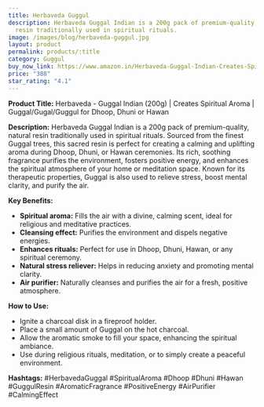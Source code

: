 ```yaml
---
title: Herbaveda Guggul
description: Herbaveda Guggal Indian is a 200g pack of premium-quality, natural
  resin traditionally used in spiritual rituals.
image: /images/blog/herbaveda-guggul.jpg
layout: product
permalink: products/:title
category: Guggul
buy_now_link: https://www.amazon.in/Herbaveda-Guggal-Indian-Creates-Spiritual/dp/B09WDQL9DL/ref=sr_1_33?crid=274T8B0U72I18&tag=ayushmonk-21
price: "388"
star_rating: "4.1"
---
```

**Product Title:**
Herbaveda - Guggal Indian (200g) | Creates Spiritual Aroma | Guggal/Gugal/Guggul for Dhoop, Dhuni or Hawan

**Description:**
Herbaveda Guggal Indian is a 200g pack of premium-quality, natural resin traditionally used in spiritual rituals. Sourced from the finest Guggal trees, this sacred resin is perfect for creating a calming and uplifting aroma during Dhoop, Dhuni, or Hawan ceremonies. Its rich, soothing fragrance purifies the environment, fosters positive energy, and enhances the spiritual atmosphere of your home or meditation space. Known for its therapeutic properties, Guggal is also used to relieve stress, boost mental clarity, and purify the air.

**Key Benefits:**
- **Spiritual aroma:** Fills the air with a divine, calming scent, ideal for religious and meditative practices.
- **Cleansing effect:** Purifies the environment and dispels negative energies.
- **Enhances rituals:** Perfect for use in Dhoop, Dhuni, Hawan, or any spiritual ceremony.
- **Natural stress reliever:** Helps in reducing anxiety and promoting mental clarity.
- **Air purifier:** Naturally cleanses and purifies the air for a fresh, positive atmosphere.

**How to Use:**
- Ignite a charcoal disk in a fireproof holder.
- Place a small amount of Guggal on the hot charcoal.
- Allow the aromatic smoke to fill your space, enhancing the spiritual ambiance.
- Use during religious rituals, meditation, or to simply create a peaceful environment.

**Hashtags:**
#HerbavedaGuggal #SpiritualAroma #Dhoop #Dhuni #Hawan #GuggulResin #AromaticFragrance #PositiveEnergy #AirPurifier #CalmingEffect

